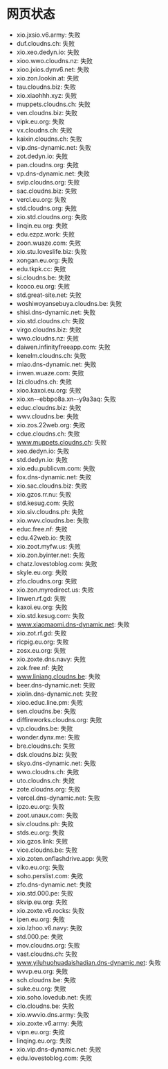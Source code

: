 # 网页状态
- xio.jxsio.v6.army: 失败
- duf.cloudns.ch: 失败
- xio.xeo.dedyn.io: 失败
- xioo.wwo.cloudns.nz: 失败
- xioo.jxios.dynv6.net: 失败
- xio.zon.lookin.at: 失败
- tau.cloudns.biz: 失败
- xio.xiaohhh.xyz: 失败
- muppets.cloudns.ch: 失败
- ven.cloudns.biz: 失败
- vipk.eu.org: 失败
- vx.cloudns.ch: 失败
- kaixin.cloudns.ch: 失败
- vip.dns-dynamic.net: 失败
- zot.dedyn.io: 失败
- pan.cloudns.org: 失败
- vp.dns-dynamic.net: 失败
- svip.cloudns.org: 失败
- sac.cloudns.biz: 失败
- vercl.eu.org: 失败
- std.cloudns.org: 失败
- xio.std.cloudns.org: 失败
- linqin.eu.org: 失败
- edu.ezpz.work: 失败
- zoon.wuaze.com: 失败
- xio.stu.loveslife.biz: 失败
- xongan.eu.org: 失败
- edu.tkpk.cc: 失败
- si.cloudns.be: 失败
- kcoco.eu.org: 失败
- std.great-site.net: 失败
- woshiwoyansebuya.cloudns.be: 失败
- shisi.dns-dynamic.net: 失败
- xio.std.cloudns.ch: 失败
- virgo.cloudns.biz: 失败
- wwo.cloudns.nz: 失败
- daiwen.infinityfreeapp.com: 失败
- kenelm.cloudns.ch: 失败
- miao.dns-dynamic.net: 失败
- inwen.wuaze.com: 失败
- lzi.cloudns.ch: 失败
- xioo.kaxoi.eu.org: 失败
- xio.xn--ebbpo8a.xn--y9a3aq: 失败
- educ.cloudns.biz: 失败
- wwv.cloudns.be: 失败
- xio.zos.22web.org: 失败
- cdue.cloudns.ch: 失败
- www.muppets.cloudns.ch: 失败
- xeo.dedyn.io: 失败
- std.dedyn.io: 失败
- xio.edu.publicvm.com: 失败
- fox.dns-dynamic.net: 失败
- xio.sac.cloudns.biz: 失败
- xio.gzos.rr.nu: 失败
- std.kesug.com: 失败
- xio.siv.cloudns.ph: 失败
- xio.wwv.cloudns.be: 失败
- educ.free.nf: 失败
- edu.42web.io: 失败
- xio.zoot.myfw.us: 失败
- xio.zon.byinter.net: 失败
- chatz.lovestoblog.com: 失败
- skyle.eu.org: 失败
- zfo.cloudns.org: 失败
- xio.zon.myredirect.us: 失败
- linwen.rf.gd: 失败
- kaxoi.eu.org: 失败
- xio.std.kesug.com: 失败
- www.xiaomaomi.dns-dynamic.net: 失败
- xio.zot.rf.gd: 失败
- ricpig.eu.org: 失败
- zosx.eu.org: 失败
- xio.zoxte.dns.navy: 失败
- zok.free.nf: 失败
- www.liniang.cloudns.be: 失败
- beer.dns-dynamic.net: 失败
- xiolin.dns-dynamic.net: 失败
- xioo.educ.line.pm: 失败
- sen.cloudns.be: 失败
- diffireworks.cloudns.org: 失败
- vp.cloudns.be: 失败
- wonder.dynx.me: 失败
- bre.cloudns.ch: 失败
- dsk.cloudns.biz: 失败
- skyo.dns-dynamic.net: 失败
- wwo.cloudns.ch: 失败
- uto.cloudns.ch: 失败
- zote.cloudns.org: 失败
- vercel.dns-dynamic.net: 失败
- ipzo.eu.org: 失败
- zoot.unaux.com: 失败
- siv.cloudns.ph: 失败
- stds.eu.org: 失败
- xio.gzos.link: 失败
- vice.cloudns.be: 失败
- xio.zoten.onflashdrive.app: 失败
- viko.eu.org: 失败
- soho.perslist.com: 失败
- zfo.dns-dynamic.net: 失败
- xio.std.000.pe: 失败
- skvip.eu.org: 失败
- xio.zoxte.v6.rocks: 失败
- ipen.eu.org: 失败
- xio.lzhoo.v6.navy: 失败
- std.000.pe: 失败
- mov.cloudns.org: 失败
- vast.cloudns.ch: 失败
- www.yiluhuohuadaishadian.dns-dynamic.net: 失败
- wvvp.eu.org: 失败
- sch.cloudns.be: 失败
- suke.eu.org: 失败
- xio.soho.lovedub.net: 失败
- clo.cloudns.be: 失败
- xio.wwvio.dns.army: 失败
- xio.zoxte.v6.army: 失败
- vipn.eu.org: 失败
- linqing.eu.org: 失败
- xio.vip.dns-dynamic.net: 失败
- edu.lovestoblog.com: 失败
